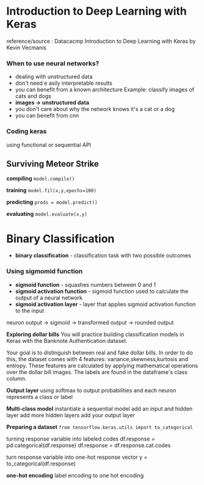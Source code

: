 
# Introduction to Deep Learning with Keras
reference/source : Datacacmp Introduction to Deep Learning with Keras by Kevin Vecmanis

### When to use neural networks?
* dealing with unstructured data
* don't need e asily interpretable results
* you can benefit from a known architecture
Example: classify images of cats and dogs
* **images -> unstructured data**
* you don't care about why the network knows it's a cat or a dog
* you can benefit from cnn

### Coding keras
using functional or sequential API


## Surviving Meteor Strike
**compiling**
```model.compile()```

**training**
```model.fil(x,y,epochs=100)```

**predicting**
```preds = model.predict()```

**evaluating**
```model.evaluate(x,y)```

# Binary Classification
* **binary classification** - classification task with two possible outcomes

### Using sigmomid function
* **sigmoid function** - squashes numbers between 0 and 1
* **sigmoid activation function** - sigmoid function used to calculate the output of a neural network
* **sigmoid activation layer** - layer that applies sigmoid activation function to the input

neuron output -> sigmoid -> transformed output -> rounded output


**Exploring dollar bills**
You will practice building classification models in Keras with the Banknote Authentication dataset.

Your goal is to distinguish between real and fake dollar bills. In order to do this, the dataset comes with 4 features: variance,skewness,kurtosis and entropy. These features are calculated by applying mathematical operations over the dollar bill images. The labels are found in the dataframe's class column.


**Output layer**
using softmax to output probabilities
and each neuron represents a class or label

**Multi-class model**
instantiate a sequential model
add an input and hidden layer
add more hidden layers
add your output layer

**Preparing a dataset**
`from tensorflow.keras.utils import to_categorical`

turning response variable into labeled codes
df.response = pd.categorical(df.response)
df.response = df.response.cat.codes

turn response variable into one-hot response vector
y = to_categorical(df.response)

**one-hot encoding**
label encoding to one hot encoding

